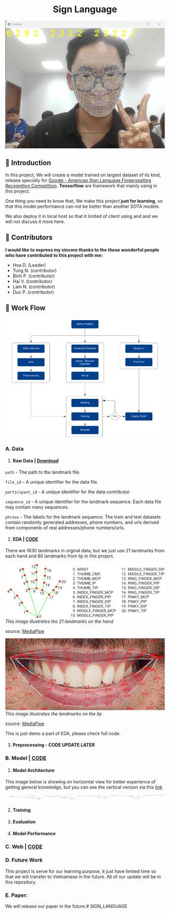 <h1 align="center"> Sign Language </h1>

![Demo](assets/demo.png)
## 👋 Introduction

In this project, We will create a model trained on largest dataset of its kind, release specially for [Google - American Sign Language Fingerspelling Recognition Competition](https://www.kaggle.com/competitions/asl-fingerspelling). **Tensorflow** are framework that mainly using in this project. 

One thing you need to know that, We make this project **just for learning**, so that this model performance can not be better than another SOTA models.

We also deploy it in local host so that it limited of client using and and we will not discuss it more here. 

## 👤 Contributors
**I would like to express my sincere thanks to the these wonderful people who have contributed to this project with me:**

- Hoa D. (Leader)
- Tung N. (contributor)
- Binh P. (contributor)
- Hai V. (contributor)
- Lam N. (contributor)
- Duc P. (contributor)

## 📝 Work Flow
![Alt text](assets/workflow.png)
### A. Data
1. #### Raw Data | [Download](https://www.kaggle.com/competitions/asl-fingerspelling/data)
`path` - The path to the landmark file.

`file_id` - A unique identifier for the data file.

`participant_id` - A unique identifier for the data contributor.

`sequence_id` - A unique identifier for the landmark sequence. Each data file may contain many sequences.

`phrase` - The labels for the landmark sequence. The train and test datasets contain randomly generated addresses, phone numbers, and urls derived from components of real addresses/phone numbers/urls.

2. #### EDA | [CODE](https://github.com/ThanhBinh-IwtR/SIGN_LANGUAGE/blob/main/data/asl-eda.ipynb)

There are 1630 landmarks in orginal data, but we just use 21 landmarks from each hand and 80 landmarks from lip in this project.

![This image illustrates the 21 keypoints on the hand](assets/hand_landmarks.png)
*This image illustrates the 21 landmarks on the hand*

source: [MediaPipe](https://google.github.io/mediapipe/solutions/hands.html)

![lip landmarks](assets/lip_landmarks.png)
*This image illustrates the landmarks on the lip* 

source: [MediaPipe](https://google.github.io/mediapipe/solutions/face_mesh.html)

This is just demo a part of EDA, please check full code.

3. #### Preprocessing - CODE UPDATE LATER

### B. Model | [CODE](https://github.com/ThanhBinh-IwtR/SIGN_LANGUAGE/tree/main/Project)
1. #### Model Architecture
This image below is showing on horizontal view for better experience of getting general knowledge, but you can see the vertical version via this [link](assets/model.tflite.png)

![Model Architecture](assets/model.tflite_horizon.png)

2. #### Training
3. #### Evaluation
5. #### Model Performance

### C. Web | [CODE](https://github.com/ThanhBinh-IwtR/SIGN_LANGUAGE/tree/main/Web)
### D. Future Work
This project is serve for our learning purpose, it just have limited time so that we will transfer to Vietnamese in the future. All of our update will be in this repository.
### E. Paper:
We will release our paper in the future.# SIGN_LANGUAGE
